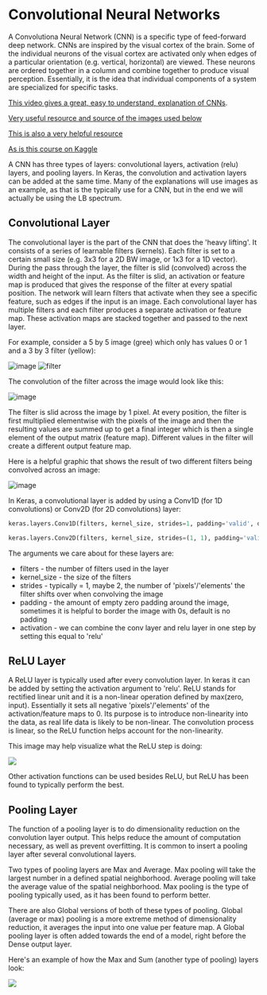 # Convolutional Neural Networks

A Convolutiona Neural Network (CNN) is a specific type of feed-forward deep network. CNNs are inspired by the visual cortex of the brain. Some of the individual neurons of the visual cortex are activated only when edges of a particular orientation (e.g. vertical, horizontal) are viewed. These neurons are ordered together in a column and combine together to produce visual perception. Essentially, it is the idea that individual components of a system are specialized for specific tasks. 

[This video gives a great, easy to understand, explanation of CNNs](https://www.youtube.com/watch?v=JiN9p5vWHDY&list=PLjJh1vlSEYgvGod9wWiydumYl8hOXixNu&index=8). 

[Very useful resource and source of the images used below](https://ujjwalkarn.me/2016/08/11/intuitive-explanation-convnets/)

[This is also a very helpful resource](http://cs231n.github.io/convolutional-networks/)

[As is this course on Kaggle](https://www.kaggle.com/dansbecker/intro-to-deep-learning-and-computer-vision)

A CNN has three types of layers: convolutional layers, activation (relu) layers, and pooling layers. In Keras, the convolution and activation layers can be added at the same time. Many of the explanations will use images as an example, as that is the typically use for a CNN, but in the end we will actually be using the LB spectrum. 

## Convolutional Layer
The convolutional layer is the part of the CNN that does the 'heavy lifting'. It consists of a series of learnable filters (kernels). Each filter is set to a certain small size (e.g. 3x3 for a 2D BW image, or 1x3 for a 1D vector). During the pass through the layer, the filter is slid (convolved) across the width and height of the input. As the filter is slid, an activation or feature map is produced that gives the response of the filter at every spatial position. The network will learn filters that activate when they see a specific feature, such as edges if the input is an image. Each convolutional layer has multiple filters and each filter produces a separate activation or feature map. These activation maps are stacked together and passed to the next layer. 

For example, consider a 5 by 5 image (gree) which only has values 0 or 1 and a 3 by 3 filter (yellow):  

![image](https://ujwlkarn.files.wordpress.com/2016/07/screen-shot-2016-07-24-at-11-25-13-pm.png?w=127&h=115)  ![filter](https://ujwlkarn.files.wordpress.com/2016/07/screen-shot-2016-07-24-at-11-25-24-pm.png?w=74&h=64)

The convolution of the filter across the image would look like this:

![image](https://ujwlkarn.files.wordpress.com/2016/07/convolution_schematic.gif?w=268&h=196)

The filter is slid across the image by 1 pixel. At every position, the filter is first multiplied elementwise with the pixels of the image and then the resulting values are summed up to get a final integer which is then a single element of the output matrix (feature map). Different values in the filter will create a different output feature map. 

Here is a helpful graphic that shows the result of two different filters being convolved across an image:

![image](https://ujwlkarn.files.wordpress.com/2016/08/giphy.gif?w=400h=300)


In Keras, a convolutional layer is added by using a Conv1D (for 1D convolutions) or Conv2D (for 2D convolutions) layer:

```python
keras.layers.Conv1D(filters, kernel_size, strides=1, padding='valid', data_format='channels_last', dilation_rate=1, activation=None, use_bias=True, kernel_initializer='glorot_uniform', bias_initializer='zeros', kernel_regularizer=None, bias_regularizer=None, activity_regularizer=None, kernel_constraint=None, bias_constraint=None)

keras.layers.Conv2D(filters, kernel_size, strides=(1, 1), padding='valid', data_format=None, dilation_rate=(1, 1), activation=None, use_bias=True, kernel_initializer='glorot_uniform', bias_initializer='zeros', kernel_regularizer=None, bias_regularizer=None, activity_regularizer=None, kernel_constraint=None, bias_constraint=None)
```

The arguments we care about for these layers are:
* filters - the number of filters used in the layer
* kernel_size - the size of the filters
* strides - typically = 1, maybe 2, the number of 'pixels'/'elements' the filter shifts over when convolving the image
* padding - the amount of empty zero padding around the image, sometimes it is helpful to border the image with 0s, default is no padding
* activation - we can combine the conv layer and relu layer in one step by setting this equal to 'relu'

## ReLU Layer

A ReLU layer is typically used after every convolution layer. In keras it can be added by setting the activation argument to 'relu'. ReLU stands for rectified linear unit and it is a non-linear operation defined by max(zero, input). Essentially it sets all negative 'pixels'/'elements' of the activation/feature maps to 0. Its purpose is to introduce non-linearity into the data, as real life data is likely to be non-linear. The convolution process is linear, so the ReLU function helps account for the non-linearity.

This image may help visualize what the ReLU step is doing:

![](https://ujwlkarn.files.wordpress.com/2016/08/screen-shot-2016-08-07-at-6-18-19-pm.png?w=748)

Other activation functions can be used besides ReLU, but ReLU has been found to typically perform the best. 


## Pooling Layer

The function of a pooling layer is to do dimensionality reduction on the convolution layer output. This helps reduce the amount of computation necessary, as well as prevent overfitting. It is common to insert a pooling layer after several convolutional layers. 

Two types of pooling layers are Max and Average. Max pooling will take the largest number in a defined spatial neighborhood. Average pooling will take the average value of the spatial neighborhood. Max pooling is the type of pooling typically used, as it has been found to perform better. 

There are also Global versions of both of these types of pooling. Global (average or max) pooling is a more extreme method of dimensionality reduction, it averages the input into one value per feature map. A Global pooling layer is often added towards the end of a model, right before the Dense output layer. 

Here's an example of how the Max and Sum (another type of pooling) layers look:

![](https://ujwlkarn.files.wordpress.com/2016/08/screen-shot-2016-08-07-at-6-11-53-pm.png?w=748)




